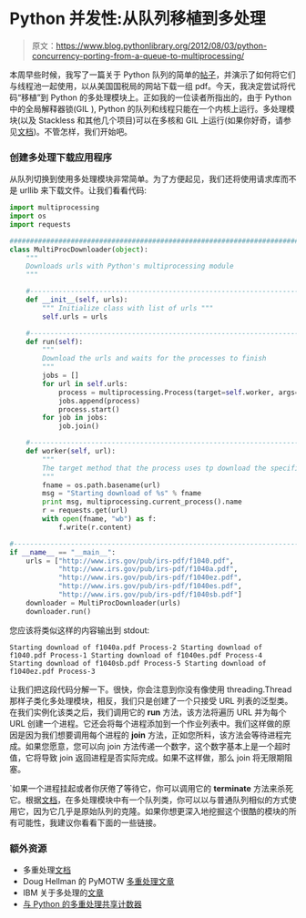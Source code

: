 # Python 并发性:从队列移植到多处理

> 原文：<https://www.blog.pythonlibrary.org/2012/08/03/python-concurrency-porting-from-a-queue-to-multiprocessing/>

本周早些时候，我写了一篇关于 Python 队列的简单的[帖子](https://www.blog.pythonlibrary.org/2012/08/01/python-concurrency-an-example-of-a-queue/)，并演示了如何将它们与线程池一起使用，以从美国国税局的网站下载一组 pdf。今天，我决定尝试将代码“移植”到 Python 的多处理模块上。正如我的一位读者所指出的，由于 Python 中的全局解释器锁(GIL ), Python 的队列和线程只能在一个内核上运行。多处理模块(以及 Stackless 和其他几个项目)可以在多核和 GIL 上运行(如果你好奇，请参见[文档](http://docs.python.org/library/multiprocessing.html))。不管怎样，我们开始吧。

### 创建多处理下载应用程序

从队列切换到使用多处理模块非常简单。为了方便起见，我们还将使用请求库而不是 urllib 来下载文件。让我们看看代码:

```py
import multiprocessing
import os
import requests

########################################################################
class MultiProcDownloader(object):
    """
    Downloads urls with Python's multiprocessing module
    """

    #----------------------------------------------------------------------
    def __init__(self, urls):
        """ Initialize class with list of urls """
        self.urls = urls

    #----------------------------------------------------------------------
    def run(self):
        """
        Download the urls and waits for the processes to finish
        """
        jobs = []
        for url in self.urls:
            process = multiprocessing.Process(target=self.worker, args=(url,))
            jobs.append(process)
            process.start()
        for job in jobs:
            job.join()

    #----------------------------------------------------------------------
    def worker(self, url):
        """
        The target method that the process uses tp download the specified url
        """
        fname = os.path.basename(url)
        msg = "Starting download of %s" % fname
        print msg, multiprocessing.current_process().name
        r = requests.get(url)
        with open(fname, "wb") as f:
            f.write(r.content)

#----------------------------------------------------------------------
if __name__ == "__main__":
    urls = ["http://www.irs.gov/pub/irs-pdf/f1040.pdf",
            "http://www.irs.gov/pub/irs-pdf/f1040a.pdf",
            "http://www.irs.gov/pub/irs-pdf/f1040ez.pdf",
            "http://www.irs.gov/pub/irs-pdf/f1040es.pdf",
            "http://www.irs.gov/pub/irs-pdf/f1040sb.pdf"]
    downloader = MultiProcDownloader(urls)
    downloader.run()

```

您应该将类似这样的内容输出到 stdout:

 `Starting download of f1040a.pdf Process-2
Starting download of f1040.pdf Process-1
Starting download of f1040es.pdf Process-4
Starting download of f1040sb.pdf Process-5
Starting download of f1040ez.pdf Process-3` 

让我们把这段代码分解一下。很快，你会注意到你没有像使用 threading.Thread 那样子类化多处理模块，相反，我们只是创建了一个只接受 URL 列表的泛型类。在我们实例化该类之后，我们调用它的 **run** 方法，该方法将遍历 URL 并为每个 URL 创建一个进程。它还会将每个进程添加到一个作业列表中。我们这样做的原因是因为我们想要调用每个进程的 **join** 方法，正如您所料，该方法会等待进程完成。如果您愿意，您可以向 join 方法传递一个数字，这个数字基本上是一个超时值，它将导致 join 返回进程是否实际完成。如果不这样做，那么 join 将无限期阻塞。

 `如果一个进程挂起或者你厌倦了等待它，你可以调用它的 **terminate** 方法来杀死它。根据[文档](http://docs.python.org/library/multiprocessing.html#exchanging-objects-between-processes)，在多处理模块中有一个队列类，你可以以与普通队列相似的方式使用它，因为它几乎是原始队列的克隆。如果你想更深入地挖掘这个很酷的模块的所有可能性，我建议你看看下面的一些链接。

### 额外资源

*   多重处理[文档](docs.python.org/library/multiprocessing.html)
*   Doug Hellman 的 PyMOTW [多重处理文章](http://www.doughellmann.com/PyMOTW/multiprocessing/basics.html)
*   IBM 关于多处理的[文章](http://www.ibm.com/developerworks/aix/library/au-multiprocessing/)
*   [与 Python 的多重处理共享计数器](http://eli.thegreenplace.net/2012/01/04/shared-counter-with-pythons-multiprocessing/)